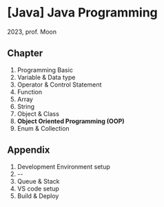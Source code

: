 # [Java] Java Programming     
2023, prof. Moon

## Chapter
01. Programming Basic
02. Variable & Data type
03. Operator & Control Statement
04. Function
05. Array
06. String
07. Object & Class
08. **Object Oriented Programming (OOP)**
09. Enum & Collection

## Appendix
01. Development Environment setup
02. --
03. Queue & Stack
04. VS code setup
05. Build & Deploy